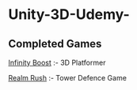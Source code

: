 # Unity-3D-Udemy-

<h2> Completed Games </h2>

[Infinity Boost](https://simmer.io/@Anomator/infinity-boost) :- 3D Platformer

[Realm Rush](https://simmer.io/@Anomator/realm-rush) :- Tower Defence Game

